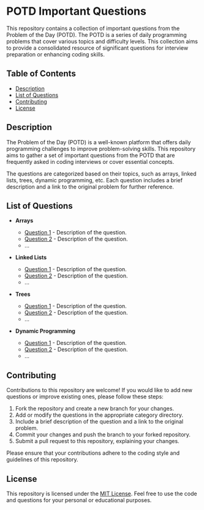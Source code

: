 # POTD Important Questions

This repository contains a collection of important questions from the Problem of the Day (POTD). The POTD is a series of daily programming problems that cover various topics and difficulty levels. This collection aims to provide a consolidated resource of significant questions for interview preparation or enhancing coding skills.

## Table of Contents

- [Description](#description)
- [List of Questions](#list-of-questions)
- [Contributing](#contributing)
- [License](#license)

## Description

The Problem of the Day (POTD) is a well-known platform that offers daily programming challenges to improve problem-solving skills. This repository aims to gather a set of important questions from the POTD that are frequently asked in coding interviews or cover essential concepts.

The questions are categorized based on their topics, such as arrays, linked lists, trees, dynamic programming, etc. Each question includes a brief description and a link to the original problem for further reference.

## List of Questions

- **Arrays**
    - [Question 1](link-to-question-1) - Description of the question.
    - [Question 2](link-to-question-2) - Description of the question.
    - ...

- **Linked Lists**
    - [Question 1](link-to-question-1) - Description of the question.
    - [Question 2](link-to-question-2) - Description of the question.
    - ...

- **Trees**
    - [Question 1](link-to-question-1) - Description of the question.
    - [Question 2](link-to-question-2) - Description of the question.
    - ...

- **Dynamic Programming**
    - [Question 1](link-to-question-1) - Description of the question.
    - [Question 2](link-to-question-2) - Description of the question.
    - ...

## Contributing

Contributions to this repository are welcome! If you would like to add new questions or improve existing ones, please follow these steps:

1. Fork the repository and create a new branch for your changes.
2. Add or modify the questions in the appropriate category directory.
3. Include a brief description of the question and a link to the original problem.
4. Commit your changes and push the branch to your forked repository.
5. Submit a pull request to this repository, explaining your changes.

Please ensure that your contributions adhere to the coding style and guidelines of this repository.

## License

This repository is licensed under the [MIT License](link-to-license-file). Feel free to use the code and questions for your personal or educational purposes.

